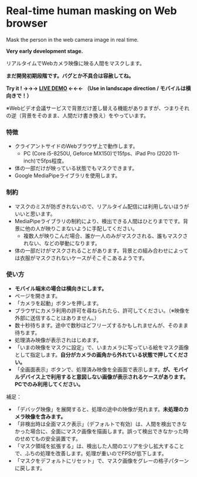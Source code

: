# Real-time human masking on Web browser

Mask the person in the web camera image in real time.

**Very early development stage.**

リアルタイムでWebカメラ映像に映る人間をマスクします。

**まだ開発初期段階です。バグとか不具合は容赦してね。**

**Try it ! →→→ [LIVE DEMO](app.html) ←←← （Use in landscape direction / モバイルは横向きで！）**


※Webビデオ会議サービスで背景だけ差し替える機能がありますが、つまりそれの逆（背景をそのまま、人間だけ書き換え）をやっています。


### 特徴

 - クライアントサイドのWebブラウザ上で動作します。
    - PC (Core i5-8250U, Geforce MX150)で15fps、iPad Pro (2020 11-inch)で5fps程度。
 - 体の一部だけが映っている状態でもマスクできます。
 - Google MediaPipeライブラリを使用します。


### 制約

 - マスクのミスが防ぎきれないので、リアルタイム配信には利用しないほうがいいと思います。
 - MediaPipeライブラリの制約により、検出できる人間はひとりまでです。背景に他の人が映りこまないように手配してください。
   - 複数人が映りこんだ場合、誰か一人のみがマスクされる、誰もマスクされない、などの挙動になります。
 - 体の一部だけがマスクされることがあります。背景との組み合わせによっては衣服がマスクされないケースがそこそこあるようです。


### 使い方

 - **モバイル端末の場合は横向きにします。**
 - ページを開きます。
 - 「カメラを起動」ボタンを押します。
 - ブラウザにカメラ利用の許可を尋ねられたら、許可してください。（※映像を外部に送信することはありません。）
 - 数十秒待ちます。途中で数秒ほどフリーズするかもしれませんが、そのまま待ちます。
 - 処理済み映像が表示されはじめます。
 - 「いまの映像をマスクに設定」で、いまカメラに写っている絵をマスク画像として指定します。**自分がカメラの画角から外れている状態で押してください。**
 - 「全画面表示」ボタンで、処理済み映像を全画面で表示します。**が、モバイルデバイス上で利用すると意図しない画像が表示されるケースがあります。PCでのみ利用してください。**

補足：

 - 「デバッグ映像」を展開すると、処理の途中の映像が見れます。**未処理のカメラ映像を含みます。**
 - 「非検出時は全面マスク表示」（デフォルトで有効）は、人間を検出できなかった場合に、全面にマスク画像を描画します。誤って検出できなかった時のせめてもの安全装置です。
 - 「マスク領域を拡張する」は、検出した人間のエリアを少し拡大することで、ふちの処理を改善します。処理が重いのでFPSが低下します。
 - 「マスクをデフォルトにリセット」で、マスク画像をグレーの格子パターンに戻します。

